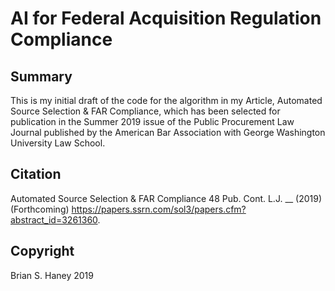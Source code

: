 # AI for Federal Acquisition Regulation Compliance

Summary
---
This is my initial draft of the code for the algorithm in my Article, Automated Source Selection & FAR Compliance, which has been selected for publication in the Summer 2019 issue of the Public Procurement Law Journal published by the American Bar Association with George Washington University Law School. 

Citation
---
Automated Source Selection & FAR Compliance 48 Pub. Cont. L.J. __ (2019) (Forthcoming) https://papers.ssrn.com/sol3/papers.cfm?abstract_id=3261360.

Copyright
---
Brian S. Haney 2019
